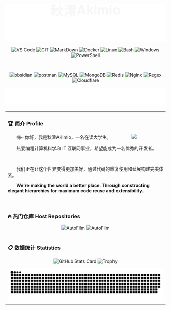 <div align = "center">
  <picture >
    <img alt="header" src="./assests/header.svg" />
  </picture>
  <p>
    <picture >
      <source media="(prefers-color-scheme: light)" srcset="https://skillicons.dev/icons?i=vscode&theme=light">
      <source media="(prefers-color-scheme: dark)" srcset="https://skillicons.dev/icons?i=vscode&theme=dark">
      <img alt="VS Code" src="https://skillicons.dev/icons?i=vscode&theme=light">
    </picture>
    <picture >
      <source media="(prefers-color-scheme: light)" srcset="https://skillicons.dev/icons?i=git&theme=light">
      <source media="(prefers-color-scheme: dark)" srcset="https://skillicons.dev/icons?i=git&theme=dark">
      <img alt="GIT" src="https://skillicons.dev/icons?i=vscode&theme=light">
    </picture>
    <picture >
      <source media="(prefers-color-scheme: light)" srcset="https://skillicons.dev/icons?i=md&theme=light">
      <source media="(prefers-color-scheme: dark)" srcset="https://skillicons.dev/icons?i=md&theme=dark">
      <img alt="MarkDown" src="https://skillicons.dev/icons?i=md&theme=light">
    </picture>
    <picture >
      <source media="(prefers-color-scheme: light)" srcset="https://skillicons.dev/icons?i=docker&theme=light">
      <source media="(prefers-color-scheme: dark)" srcset="https://skillicons.dev/icons?i=docker&theme=dark">
      <img alt="Docker" src="https://skillicons.dev/icons?i=docker&theme=light">
    </picture>
    <picture >
      <source media="(prefers-color-scheme: light)" srcset="https://skillicons.dev/icons?i=linux&theme=light">
      <source media="(prefers-color-scheme: dark)" srcset="https://skillicons.dev/icons?i=linux&theme=dark">
      <img alt="Linux" src="https://skillicons.dev/icons?i=linux&theme=light">
    </picture>
    <picture >
      <source media="(prefers-color-scheme: light)" srcset="https://skillicons.dev/icons?i=bash&theme=light">
      <source media="(prefers-color-scheme: dark)" srcset="https://skillicons.dev/icons?i=bash&theme=dark">
      <img alt="Bash" src="https://skillicons.dev/icons?i=bash&theme=light">
    </picture>
    <picture >
      <source media="(prefers-color-scheme: light)" srcset="https://skillicons.dev/icons?i=windows&theme=light">
      <source media="(prefers-color-scheme: dark)" srcset="https://skillicons.dev/icons?i=windows&theme=dark">
      <img alt="Windows" src="https://skillicons.dev/icons?i=windows&theme=light">
    </picture>
    <picture >
      <source media="(prefers-color-scheme: light)" srcset="https://skillicons.dev/icons?i=powershell&theme=light">
      <source media="(prefers-color-scheme: dark)" srcset="https://skillicons.dev/icons?i=powershell&theme=dark">
      <img alt="PowerShell" src="https://skillicons.dev/icons?i=powershell&theme=light">
    </picture>
  </p>
  <br>
   <p>
    <picture >
      <source media="(prefers-color-scheme: light)" srcset="https://skillicons.dev/icons?i=obsidian&theme=light">
      <source media="(prefers-color-scheme: dark)" srcset="https://skillicons.dev/icons?i=obsidian&theme=dark">
      <img alt="obsidian" src="https://skillicons.dev/icons?i=obsidian&theme=light">
    </picture>
    <picture >
      <source media="(prefers-color-scheme: light)" srcset="https://skillicons.dev/icons?i=postman&theme=light">
      <source media="(prefers-color-scheme: dark)" srcset="https://skillicons.dev/icons?i=postman&theme=dark">
      <img alt="postman" src="https://skillicons.dev/icons?i=postman&theme=light">
    </picture>
    <picture >
      <source media="(prefers-color-scheme: light)" srcset="https://skillicons.dev/icons?i=mysql&theme=light">
      <source media="(prefers-color-scheme: dark)" srcset="https://skillicons.dev/icons?i=mysql&theme=dark">
      <img alt="MySQL" src="https://skillicons.dev/icons?i=mysql&theme=light">
    </picture>
    <picture >
      <source media="(prefers-color-scheme: light)" srcset="https://skillicons.dev/icons?i=mongodb&theme=light">
      <source media="(prefers-color-scheme: dark)" srcset="https://skillicons.dev/icons?i=mongodb&theme=dark">
      <img alt="MongoDB" src="https://skillicons.dev/icons?i=mongodb&theme=light">
    </picture>
    <picture >
      <source media="(prefers-color-scheme: light)" srcset="https://skillicons.dev/icons?i=redis&theme=light">
      <source media="(prefers-color-scheme: dark)" srcset="https://skillicons.dev/icons?i=redis&theme=dark">
      <img alt="Redis" src="https://skillicons.dev/icons?i=redis&theme=light">
    </picture>
    <picture >
      <source media="(prefers-color-scheme: light)" srcset="https://skillicons.dev/icons?i=nginx&theme=light">
      <source media="(prefers-color-scheme: dark)" srcset="https://skillicons.dev/icons?i=nginx&theme=dark">
      <img alt="Nginx" src="https://skillicons.dev/icons?i=nginx&theme=light">
    </picture>
    <picture >
      <source media="(prefers-color-scheme: light)" srcset="https://skillicons.dev/icons?i=regex&theme=light">
      <source media="(prefers-color-scheme: dark)" srcset="https://skillicons.dev/icons?i=regex&theme=dark">
      <img alt="Regex" src="https://skillicons.dev/icons?i=regex&theme=light">
    </picture>
    <picture >
      <source media="(prefers-color-scheme: light)" srcset="https://skillicons.dev/icons?i=cloudflare&theme=light">
      <source media="(prefers-color-scheme: dark)" srcset="https://skillicons.dev/icons?i=cloudflare&theme=dark">
      <img alt="Cloudflare" src="https://skillicons.dev/icons?i=cloudflare&theme=light">
    </picture>
  </p>
  <picture >
    <img alt="slgon" src="./assests/slgon.svg" />
  </picture>
</div>

<table>
  <tr>
    <td>
      
### 🏆 简介 Profile
<img align="right" width=100em src="https://avatars.githubusercontent.com/u/77880495" />
<p>&emsp;&emsp;嗨~ 你好，我是秋澪AKimio，一名在读大学生。</p>
<p>&emsp;&emsp;热爱编程计算机科学和 IT 互联网事业，希望能成为一名优秀的开发者。</p>
<div>&nbsp;</div>
<p>&emsp;&emsp;我们正在让这个世界变得更加美好，通过代码的重复使用和延展构建完美体系。</p>
<p>&emsp;&emsp;<strong>We're making the world a better place. Through constructing elegant hierarchies for maximum code reuse and extensibility.</strong></p>
<div>&nbsp;</div>
    </td>
  </tr>
  
  <tr>
    <td>
      
### 🔥 热门仓库 Host Repositories

<p align = "center">
  <picture>
    <source media="(prefers-color-scheme: light)" srcset="https://github-readme-stats.vercel.app/api/pin/?username=Akimio521&repo=AutoFilm">
    <source media="(prefers-color-scheme: dark)" srcset="https://github-readme-stats.vercel.app/api/pin/?username=Akimio521&repo=AutoFilm&theme=dark">
    <img height="150" alt="AutoFilm" src="https://github-readme-stats.vercel.app/api/pin/?Akimio521=anuraghazra&repo=AutoFilm">
  </picture>
  <picture>
    <source media="(prefers-color-scheme: light)" srcset="https://github-readme-stats.vercel.app/api/pin/?username=Akimio521&repo=MediaWarp">
    <source media="(prefers-color-scheme: dark)" srcset="https://github-readme-stats.vercel.app/api/pin/?username=Akimio521&repo=MediaWarp&theme=dark">
    <img height="150" alt="AutoFilm" src="https://github-readme-stats.vercel.app/api/pin/?username=Akimio521&repo=MediaWarp">
  </picture>
</p>
    </td>
  </tr>
      

  <tr>  
    <td>
  
### 📋 数据统计 Statistics
<p align = "center">
  <picture>
    <source media="(prefers-color-scheme: light)" srcset="https://github-readme-stats.vercel.app/api?username=Akimio521&locale=cn&show_icons=true&hide_border=true&line_height=30&title_color=112d4e&text_color=3f72af&icon_color=dbe2ef&bg_color=f9f7f7">
    <source media="(prefers-color-scheme: dark)" srcset="https://github-readme-stats.vercel.app/api?username=Akimio521&locale=cn&show_icons=true&hide_border=true&line_height=30&title_color=d9faff&text_color=00bbf0&icon_color=005792&bg_color=00204a">
    <img alt="GitHub Stats Card" src="https://github-readme-stats.vercel.app/api?username=Akimio521&locale=cn&show_icons=true&hide_border=true&line_height=30&title_color=112d4e&text_color=3f72af&icon_color=dbe2ef&bg_color=f9f7f7">
  </picture>
  <picture>
    <source media="(prefers-color-scheme: light)" srcset="https://github-profile-trophy.vercel.app/?username=Akimio521&row=2&column=3&no-bg=true">
    <source media="(prefers-color-scheme: dark)" srcset="https://github-profile-trophy.vercel.app/?username=Akimio521&row=2&column=3&no-bg=true&theme=nord">
    <img alt="Trophy" src="https://github-profile-trophy.vercel.app/?username=Akimio521&row=2&column=3&no-bg=true">
  </picture>
</p>
<picture align="center">
  <source media="(prefers-color-scheme: dark)" srcset="https://raw.githubusercontent.com/Akimio521/Akimio521/snake_animation/github-contribution-grid-snake-dark.svg">
  <source media="(prefers-color-scheme: light)" srcset="https://raw.githubusercontent.com/Akimio521/Akimio521/snake_animation/github-contribution-grid-snake.svg">
  <img alt="github contribution grid snake animation" src="https://raw.githubusercontent.com/Akimio521/Akimio521/snake_animation/github-contribution-grid-snake.svg">
</picture>
    </td>
  </tr>
</table>